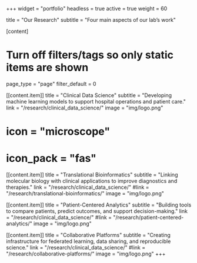+++
widget = "portfolio"
headless = true
active = true
weight = 60

title = "Our Research"
subtitle = "Four main aspects of our lab’s work"

[content]
  # Turn off filters/tags so only static items are shown
  page_type = "page"
  filter_default = 0

  [[content.item]]
    title = "Clinical Data Science"
    subtitle = "Developing machine learning models to support hospital operations and patient care."
    link = "/research/clinical_data_science/"
    image = "img/logo.png"

#    icon = "microscope"
#    icon_pack = "fas"

  [[content.item]]
    title = "Translational Bioinformatics"
    subtitle = "Linking molecular biology with clinical applications to improve diagnostics and therapies."
    link = "/research/clinical_data_science/"
    #link = "/research/translational-bioinformatics/"
    image = "img/logo.png"

  [[content.item]]
    title = "Patient-Centered Analytics"
    subtitle = "Building tools to compare patients, predict outcomes, and support decision-making."
    link = "/research/clinical_data_science/"
    #link = "/research/patient-centered-analytics/"
    image = "img/logo.png"

  [[content.item]]
    title = "Collaborative Platforms"
    subtitle = "Creating infrastructure for federated learning, data sharing, and reproducible science."
    link = "/research/clinical_data_science/"
    #link = "/research/collaborative-platforms/"
    image = "img/logo.png"
+++
